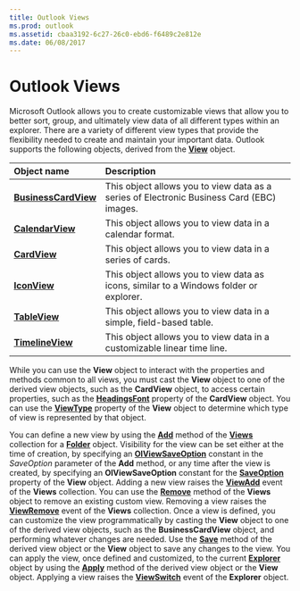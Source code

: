 ```yaml
---
title: Outlook Views
ms.prod: outlook
ms.assetid: cbaa3192-6c27-26c0-ebd6-f6489c2e812e
ms.date: 06/08/2017
---
```



# Outlook Views

Microsoft Outlook allows you to create customizable views that allow you to better sort, group, and ultimately view data of all different types within an explorer. There are a variety of different view types that provide the flexibility needed to create and maintain your important data. Outlook supports the following objects, derived from the  **[View](view-object-outlook.md)** object.


|**Object name**|**Description**|
|:-----|:-----|
| **[BusinessCardView](businesscardview-object-outlook.md)**|This object allows you to view data as a series of Electronic Business Card (EBC) images.|
| **[CalendarView](calendarview-object-outlook.md)**|This object allows you to view data in a calendar format.|
| **[CardView](cardview-object-outlook.md)**|This object allows you to view data in a series of cards.|
| **[IconView](iconview-object-outlook.md)**|This object allows you to view data as icons, similar to a Windows folder or explorer.|
| **[TableView](tableview-object-outlook.md)**|This object allows you to view data in a simple, field-based table.|
| **[TimelineView](timelineview-object-outlook.md)**|This object allows you to view data in a customizable linear time line.|

While you can use the  **View** object to interact with the properties and methods common to all views, you must cast the **View** object to one of the derived view objects, such as the **CardView** object, to access certain properties, such as the **[HeadingsFont](cardview-headingsfont-property-outlook.md)** property of the **CardView** object. You can use the **[ViewType](view-viewtype-property-outlook.md)** property of the **View** object to determine which type of view is represented by that object.

You can define a new view by using the  **[Add](views-add-method-outlook.md)** method of the **[Views](views-object-outlook.md)** collection for a **[Folder](folder-object-outlook.md)** object. Visibility for the view can be set either at the time of creation, by specifying an **[OlViewSaveOption](olviewsaveoption-enumeration-outlook.md)** constant in the _SaveOption_ parameter of the **Add** method, or any time after the view is created, by specifying an **OlViewSaveOption** constant for the **[SaveOption](view-saveoption-property-outlook.md)** property of the **View** object. Adding a new view raises the **[ViewAdd](views-viewadd-event-outlook.md)** event of the **Views** collection.
You can use the  **[Remove](views-remove-method-outlook.md)** method of the **Views** object to remove an existing custom view. Removing a view raises the **[ViewRemove](views-viewremove-event-outlook.md)** event of the **Views** collection.
Once a view is defined, you can customize the view programmatically by casting the  **View** object to one of the derived view objects, such as the **BusinessCardView** object, and performing whatever changes are needed. Use the **[Save](view-save-method-outlook.md)** method of the derived view object or the **View** object to save any changes to the view.
You can apply the view, once defined and customized, to the current  **[Explorer](explorer-object-outlook.md)** object by using the **[Apply](view-apply-method-outlook.md)** method of the derived view object or the **View** object. Applying a view raises the **[ViewSwitch](explorer-viewswitch-event-outlook.md)** event of the **Explorer** object.

